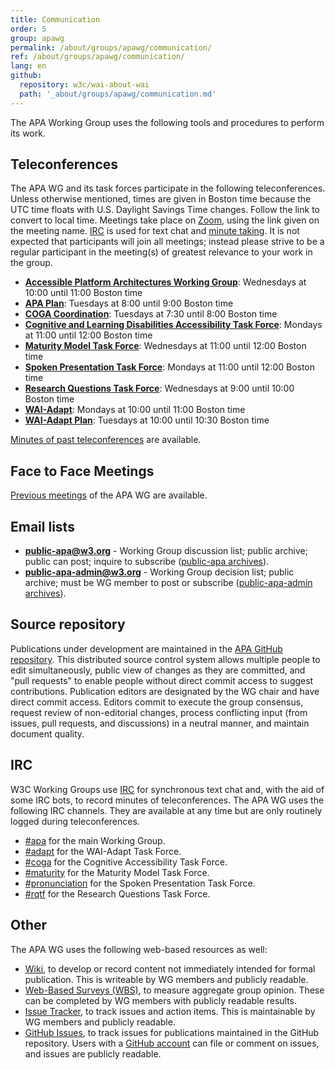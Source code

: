 ```yaml
---
title: Communication
order: 5
group: apawg
permalink: /about/groups/apawg/communication/
ref: /about/groups/apawg/communication/
lang: en
github:
  repository: w3c/wai-about-wai
  path: '_about/groups/apawg/communication.md'
---
```


The APA Working Group uses the following tools and procedures to perform its work.

## Teleconferences

The APA WG and its task forces participate in the following teleconferences. Unless otherwise mentioned, times are given in Boston time because the UTC time floats with U.S. Daylight Savings Time changes. Follow the link to convert to local time. Meetings take place on [Zoom](https://www.w3.org/2017/08/telecon-info_apa), using the link given on the meeting name. [IRC](https://www.w3.org/wiki/IRC) is used for text chat and [minute taking](http://dev.w3.org/cvsweb/~checkout~/2002/scribe/scribedoc.htm?content-type=text/html). It is not expected that participants will join all meetings; instead please strive to be a regular participant in the meeting(s) of greatest relevance to your work in the group.

- **[Accessible Platform Architectures Working Group](https://www.w3.org/2017/08/telecon-info_apa)**: Wednesdays at 10:00 until 11:00 Boston time
- **[APA Plan](https://www.w3.org/2017/08/telecon-info_apa-plan)**: Tuesdays at 8:00 until 9:00 Boston time
- **[COGA Coordination](https://www.w3.org/2017/08/telecon-info_coga-plan)**: Tuesdays at 7:30 until 8:00 Boston time
- **[Cognitive and Learning Disabilities Accessibility Task Force](https://www.w3.org/2017/08/telecon-info_coga)**: Mondays at 11:00 until 12:00 Boston time
- **[Maturity Model Task Force](https://www.w3.org/2017/08/telecon-info_maturity-model)**: Wednesdays at 11:00 until 12:00 Boston time
- **[Spoken Presentation Task Force](https://www.w3.org/2017/08/telecon-info_pronunciation)**: Mondays at 11:00 until 12:00 Boston time
- **[Research Questions Task Force](https://www.w3.org/2017/08/telecon-info_rqtf)**: Wednesdays at 9:00 until 10:00 Boston time
- **[WAI-Adapt](https://www.w3.org/2017/08/telecon-info_adapt)**: Mondays at 10:00 until 11:00 Boston time
- **[WAI-Adapt Plan](https://www.w3.org/2017/08/telecon-info_adapt-plan)**: Tuesdays at 10:00 until 10:30 Boston time

[Minutes of past teleconferences](https://www.w3.org/WAI/APA/minutes) are available.

## Face to Face Meetings

[Previous meetings](https://www.w3.org/WAI/APA/wiki/Meetings) of the APA WG are available.

## Email lists

- **public-apa@w3.org** - Working Group discussion list; public archive; public can post; inquire to subscribe ([public-apa archives](http://lists.w3.org/Archives/Public/public-apa/)).
- **public-apa-admin@w3.org** - Working Group decision list; public archive; must be WG member to post or subscribe ([public-apa-admin archives](http://lists.w3.org/Archives/Public/public-apa-admin/)).

## Source repository

Publications under development are maintained in the [APA GitHub repository](https://github.com/w3c/apa/). This distributed source control system allows multiple people to edit simultaneously, public view of changes as they are committed, and "pull requests" to enable people without direct commit access to suggest contributions. Publication editors are designated by the WG chair and have direct commit access. Editors commit to execute the group consensus, request review of non-editorial changes, process conflicting input (from issues, pull requests, and discussions) in a neutral manner, and maintain document quality.

## IRC

W3C Working Groups use [IRC](https://www.w3.org/wiki/IRC) for synchronous text chat and, with the aid of some IRC bots, to record minutes of teleconferences. The APA WG uses the following IRC channels. They are available at any time but are only routinely logged during teleconferences.

- [#apa](irc://irc.w3.org/apa) for the main Working Group.
- [#adapt](irc://irc.w3.org/adapt) for the WAI-Adapt Task Force.
- [#coga](irc://irc.w3.org/coga) for the Cognitive Accessibility Task Force.
- [#maturity](irc://irc.w3.org/maturity) for the Maturity Model Task Force.
- [#pronunciation](irc://irc.w3.org/maturity) for the Spoken Presentation Task Force.
- [#rqtf](irc://irc.w3.org/rqtf) for the Research Questions Task Force.

## Other

The APA WG uses the following web-based resources as well:

- [Wiki](https://www.w3.org/WAI/APA/wiki/), to develop or record content not immediately intended for formal publication. This is writeable by WG members and publicly readable.
- [Web-Based Surveys (WBS)](http://www.w3.org/2002/09/wbs/83907/), to measure aggregate group opinion. These can be completed by WG members with publicly readable results.
- [Issue Tracker](https://www.w3.org/WAI/APA/track/), to track issues and action items. This is maintainable by WG members and publicly readable.
- [GitHub Issues](https://github.com/w3c/apa/issues), to track issues for publications maintained in the GitHub repository. Users with a [GitHub account](https://github.com/) can file or comment on issues, and issues are publicly readable.
